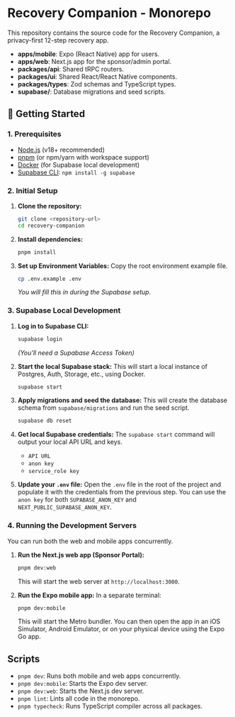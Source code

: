 # Recovery Companion - Monorepo

This repository contains the source code for the Recovery Companion, a privacy-first 12-step recovery app.

- **apps/mobile**: Expo (React Native) app for users.
- **apps/web**: Next.js app for the sponsor/admin portal.
- **packages/api**: Shared tRPC routers.
- **packages/ui**: Shared React/React Native components.
- **packages/types**: Zod schemas and TypeScript types.
- **supabase/**: Database migrations and seed scripts.

## 🚀 Getting Started

### 1. Prerequisites

- [Node.js](https://nodejs.org/en/) (v18+ recommended)
- [pnpm](https://pnpm.io/installation) (or npm/yarn with workspace support)
- [Docker](https://www.docker.com/products/docker-desktop/) (for Supabase local development)
- [Supabase CLI](https://supabase.com/docs/guides/cli/getting-started): `npm install -g supabase`

### 2. Initial Setup

1.  **Clone the repository:**
    ```bash
    git clone <repository-url>
    cd recovery-companion
    ```

2.  **Install dependencies:**
    ```bash
    pnpm install
    ```

3.  **Set up Environment Variables:**
    Copy the root environment example file.
    ```bash
    cp .env.example .env
    ```
    *You will fill this in during the Supabase setup.*

### 3. Supabase Local Development

1.  **Log in to Supabase CLI:**
    ```bash
    supabase login
    ```
    *(You'll need a Supabase Access Token)*

2.  **Start the local Supabase stack:**
    This will start a local instance of Postgres, Auth, Storage, etc., using Docker.
    ```bash
    supabase start
    ```

3.  **Apply migrations and seed the database:**
    This will create the database schema from `supabase/migrations` and run the seed script.
    ```bash
    supabase db reset
    ```

4.  **Get local Supabase credentials:**
    The `supabase start` command will output your local API URL and keys.
    - `API URL`
    - `anon key`
    - `service_role key`

5.  **Update your `.env` file:**
    Open the `.env` file in the root of the project and populate it with the credentials from the previous step. You can use the `anon key` for both `SUPABASE_ANON_KEY` and `NEXT_PUBLIC_SUPABASE_ANON_KEY`.

### 4. Running the Development Servers

You can run both the web and mobile apps concurrently.

1.  **Run the Next.js web app (Sponsor Portal):**
    ```bash
    pnpm dev:web
    ```
    This will start the web server at `http://localhost:3000`.

2.  **Run the Expo mobile app:**
    In a separate terminal:
    ```bash
    pnpm dev:mobile
    ```
    This will start the Metro bundler. You can then open the app in an iOS Simulator, Android Emulator, or on your physical device using the Expo Go app.

## Scripts

- `pnpm dev`: Runs both mobile and web apps concurrently.
- `pnpm dev:mobile`: Starts the Expo dev server.
- `pnpm dev:web`: Starts the Next.js dev server.
- `pnpm lint`: Lints all code in the monorepo.
- `pnpm typecheck`: Runs TypeScript compiler across all packages.
